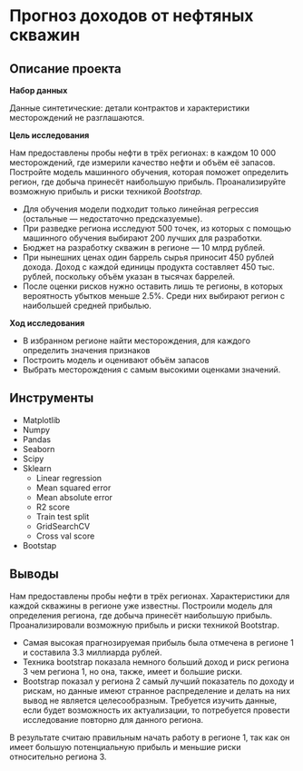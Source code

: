 # Прогноз доходов от нефтяных скважин

## Описание проекта

**Набор данных**

Данные синтетические: детали контрактов и характеристики месторождений не разглашаются.

**Цель исследования**

Нам предоставлены пробы нефти в трёх регионах: в каждом 10 000 месторождений, где измерили качество нефти и объём её запасов. Постройте модель машинного обучения, которая поможет определить регион, где добыча принесёт наибольшую прибыль. Проанализируйте возможную прибыль и риски техникой *Bootstrap.*

* Для обучения модели подходит только линейная регрессия (остальные — недостаточно предсказуемые).
* При разведке региона исследуют 500 точек, из которых с помощью машинного обучения выбирают 200 лучших для разработки.
* Бюджет на разработку скважин в регионе — 10 млрд рублей.
* При нынешних ценах один баррель сырья приносит 450 рублей дохода. Доход с каждой единицы продукта составляет 450 тыс. рублей, поскольку объём указан в тысячах баррелей.
* После оценки рисков нужно оставить лишь те регионы, в которых вероятность убытков меньше 2.5%. Среди них выбирают регион с наибольшей средней прибылью.

**Ход исследования**
- В избранном регионе найти месторождения, для каждого определить значения признаков
- Построить модель и оценивают объём запасов
- Выбрать месторождения с самым высокими оценками значений.

## Инструменты
- Matplotlib
- Numpy
- Pandas
- Seaborn
- Scipy 
- Sklearn
    - Linear regression
    - Mean squared error
    - Mean absolute error
    - R2 score
    - Train test split
    - GridSearchCV
    - Cross val score
- Bootstap

## Выводы

Нам предоставлены пробы нефти в трёх регионах. Характеристики для каждой скважины в регионе уже известны. Построили модель для определения региона, где добыча принесёт наибольшую прибыль. Проанализировали возможную прибыль и риски техникой Bootstrap.

- Самая высокая прагнозируемая прибыль была отмечена в регионе 1 и составила 3.3 миллиарда рублей.
- Техника bootstrap показала немного больший доход и риск региона 3 чем региона 1, но она, также, имеет и большие риски.
- Bootstrap показал у региона 2 самый лучший показатель по доходу и рискам, но данные имеют странное распределение и делать на них вывод не является целесообразным. Требуется изучить данные, если будет возможность их актуализации, то потребуется провести исследование повторно для данного региона.

В результате считаю правильным начать работу в регионе 1, так как он имеет большую потенциальную прибыль и меньшие риски относительно региона 3.